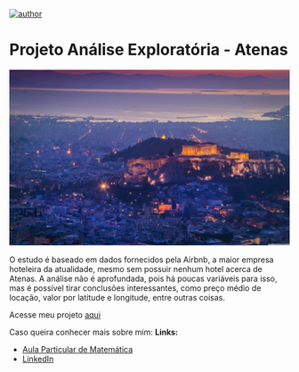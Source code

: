 [![author](https://img.shields.io/badge/Autor-Gabriel-red)](https://www.linkedin.com/in/gabriel-valadares-wa-bi)

# Projeto Análise Exploratória - Atenas

<p align="center">
  <img src="Atenas.jpg" >
</p>

O estudo é baseado em dados fornecidos pela Airbnb, a maior empresa hoteleira da atualidade, mesmo sem possuir nenhum hotel acerca de Atenas. A análise não é aprofundada, pois há poucas variáveis para isso, mas é possível tirar conclusões interessantes, como preço médio de locação, valor por latitude e longitude, entre outras coisas.

Acesse meu projeto [aqui](https://github.com/Gabriel-Valadares/Analise-Exploratoria-Atenas/blob/master/Analisando_os_Dados_do_Airbnb_Atenas.ipynb)

Caso queira conhecer mais sobre mim:
**Links:**
* [Aula Particular de Matemática](https://gabrielmatematica.com.br)
* [LinkedIn](https://www.linkedin.com/in/gabriel-valadares-wa-bi)


